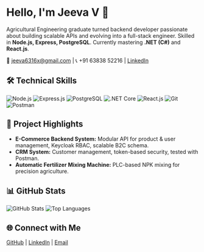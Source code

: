# Hello, I'm Jeeva V 👋

Agricultural Engineering graduate turned backend developer passionate about building scalable APIs and evolving into a full-stack engineer. Skilled in **Node.js, Express, PostgreSQL**. Currently mastering **.NET (C#)** and **React.js**.

📧 [jeeva6316x@gmail.com](mailto:jeeva6316x@gmail.com) | 📞 +91 63838 52216 | [LinkedIn](https://linkedin.com/in/jeeva-)

## 🛠️ Technical Skills

![Node.js](https://img.shields.io/badge/Node.js-16.x-339933?style=for-the-badge&logo=node.js&logoColor=white)
![Express.js](https://img.shields.io/badge/Express.js-4.x-000000?style=for-the-badge&logo=express&logoColor=white)
![PostgreSQL](https://img.shields.io/badge/PostgreSQL-13.x-336791?style=for-the-badge&logo=postgresql&logoColor=white)
![.NET Core](https://img.shields.io/badge/.NET_Core-6.0-512BD4?style=for-the-badge&logo=dotnet&logoColor=white)
![React.js](https://img.shields.io/badge/React-18.x-61DAFB?style=for-the-badge&logo=react&logoColor=black)
![Git](https://img.shields.io/badge/Git-F05032?style=for-the-badge&logo=git&logoColor=white)
![Postman](https://img.shields.io/badge/Postman-FF6C37?style=for-the-badge&logo=postman&logoColor=white)

## 🚀 Project Highlights

- **E-Commerce Backend System:** Modular API for product & user management, Keycloak RBAC, scalable B2C schema.
- **CRM System:** Customer management, token-based security, tested with Postman.
- **Automatic Fertilizer Mixing Machine:** PLC-based NPK mixing for precision agriculture.

## 📊 GitHub Stats

![GitHub Stats](https://github-readme-stats.vercel.app/api?username=JeevaVenkidu&show_icons=true&theme=dark)
![Top Languages](https://github-readme-stats.vercel.app/api/top-langs/?username=JeevaVenkidu&layout=compact&theme=dark)

## 🌐 Connect with Me

[GitHub](https://github.com/JeevaVenkidu) | [LinkedIn](https://linkedin.com/in/jeeva-) | [Email](mailto:jeeva6316x@gmail.com)
